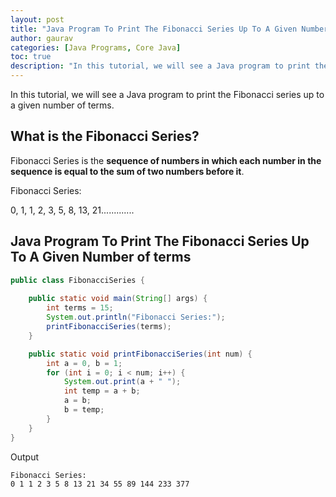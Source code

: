 ```yaml
---
layout: post  
title: "Java Program To Print The Fibonacci Series Up To A Given Number of terms"  
author: gaurav  
categories: [Java Programs, Core Java]  
toc: true
description: "In this tutorial, we will see a Java program to print the Fibonacci series up to a given number of terms."
---
```


In this tutorial, we will see a Java program to print the Fibonacci series up to a given number of terms.

## What is the Fibonacci Series?

Fibonacci Series is the **sequence of numbers in which each number in the sequence is equal to the sum of two numbers before it**.

Fibonacci Series:

0, 1, 1, 2, 3, 5, 8, 13, 21.............

## Java Program To Print The Fibonacci Series Up To A Given Number of terms

```java
public class FibonacciSeries {
    
    public static void main(String[] args) {
        int terms = 15;
        System.out.println("Fibonacci Series:");
        printFibonacciSeries(terms);
    }

    public static void printFibonacciSeries(int num) {
        int a = 0, b = 1;
        for (int i = 0; i < num; i++) {
            System.out.print(a + " ");
            int temp = a + b;
            a = b;
            b = temp;
        }
    }
}
```

Output

```
Fibonacci Series:
0 1 1 2 3 5 8 13 21 34 55 89 144 233 377 
```
